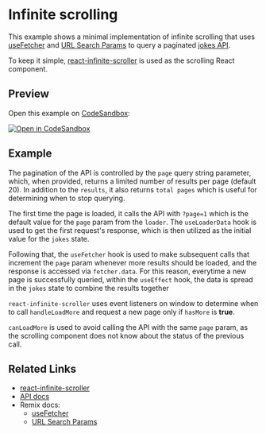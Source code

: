 # Infinite scrolling

This example shows a minimal implementation of infinite scrolling that uses [useFetcher](https://remix.run/docs/en/v1/api/remix#usefetcher) and [URL Search Params](https://remix.run/docs/en/v1/guides/data-loading#url-search-params) to query a paginated [jokes API](https://icanhazdadjoke.com).

To keep it simple, [react-infinite-scroller](https://github.com/danbovey/react-infinite-scroller) is used as the scrolling React component.

## Preview

Open this example on [CodeSandbox](https://codesandbox.com):

[![Open in CodeSandbox](https://codesandbox.io/static/img/play-codesandbox.svg)](https://codesandbox.io/s/github/remix-run/remix/tree/main/examples/infinite-scrolling)

## Example

The pagination of the API is controlled by the `page` query string parameter, which, when provided, returns a limited number of results per page (default 20). In addition to the `results`, it also returns `total pages` which is useful for determining when to stop querying.

The first time the page is loaded, it calls the API with `?page=1` which is the default value for the `page` param from the `loader`. The `useLoaderData` hook is used to get the first request's response, which is then utilized as the initial value for the `jokes` state.

Following that, the `useFetcher` hook is used to make subsequent calls that increment the `page` param whenever more results should be loaded, and the response is accessed via `fetcher.data`. For this reason, everytime a new page is successfully queried, within the `useEffect` hook, the data is spread in the `jokes` state to combine the results together

`react-infinite-scroller` uses event listeners on window to determine when to call `handleLoadMore` and request a new page only if `hasMore` is **true**.

`canLoadMore` is used to avoid calling the API with the same `page` param, as the scrolling component does not know about the status of the previous call.

## Related Links

- [react-infinite-scroller](https://github.com/danbovey/react-infinite-scroller)
- [API docs](https://icanhazdadjoke.com/api)
- Remix docs:
  - [useFetcher](https://remix.run/docs/en/v1/api/remix#usefetcher)
  - [URL Search Params](https://remix.run/docs/en/v1/guides/data-loading#url-search-params)
